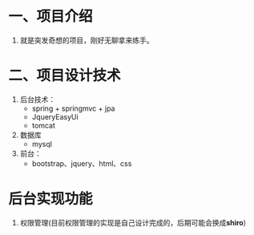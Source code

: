 # 一、项目介绍
1. 就是突发奇想的项目，刚好无聊拿来练手。
	
# 二、项目设计技术
1. 后台技术：
    - spring + springmvc + jpa
    - JqueryEasyUi
    - tomcat
2. 数据库
	- mysql
3. 前台：
	- bootstrap、jquery、html、css
	
# 后台实现功能
1. 权限管理(目前权限管理的实现是自己设计完成的，后期可能会换成<b>shiro</b>)
